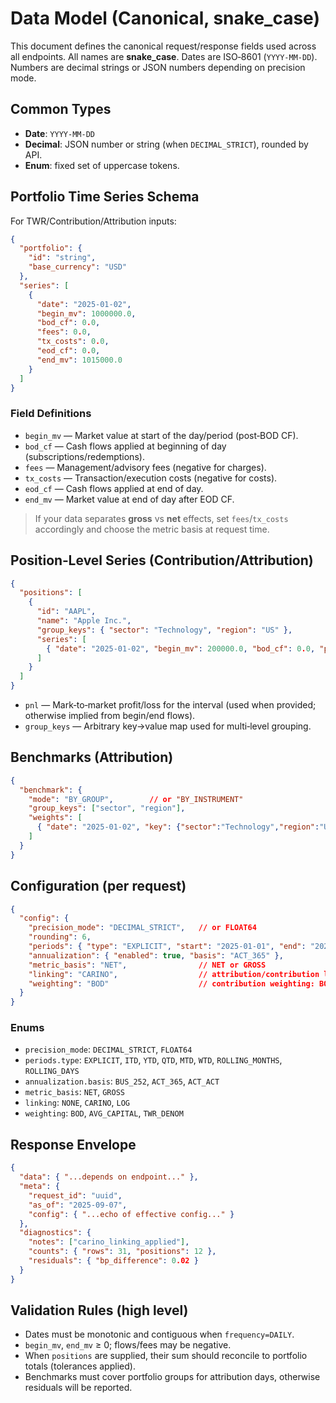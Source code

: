 # Data Model (Canonical, snake_case)

This document defines the canonical request/response fields used across all endpoints. All names are **snake_case**. Dates are ISO‑8601 (`YYYY-MM-DD`). Numbers are decimal strings or JSON numbers depending on precision mode.

## Common Types
- **Date**: `YYYY-MM-DD`
- **Decimal**: JSON number or string (when `DECIMAL_STRICT`), rounded by API.
- **Enum**: fixed set of uppercase tokens.

## Portfolio Time Series Schema
For TWR/Contribution/Attribution inputs:

```json
{
  "portfolio": {
    "id": "string",
    "base_currency": "USD"
  },
  "series": [
    {
      "date": "2025-01-02",
      "begin_mv": 1000000.0,
      "bod_cf": 0.0,
      "fees": 0.0,
      "tx_costs": 0.0,
      "eod_cf": 0.0,
      "end_mv": 1015000.0
    }
  ]
}
```

### Field Definitions
- `begin_mv` — Market value at start of the day/period (post‑BOD CF).
- `bod_cf` — Cash flows applied at beginning of day (subscriptions/redemptions).
- `fees` — Management/advisory fees (negative for charges).
- `tx_costs` — Transaction/execution costs (negative for costs).
- `eod_cf` — Cash flows applied at end of day.
- `end_mv` — Market value at end of day after EOD CF.

> If your data separates **gross** vs **net** effects, set `fees`/`tx_costs` accordingly and choose the metric basis at request time.

## Position‑Level Series (Contribution/Attribution)
```json
{
  "positions": [
    {
      "id": "AAPL",
      "name": "Apple Inc.",
      "group_keys": { "sector": "Technology", "region": "US" },
      "series": [
        { "date": "2025-01-02", "begin_mv": 200000.0, "bod_cf": 0.0, "pnl": 2500.0, "eod_cf": 0.0, "end_mv": 202500.0 }
      ]
    }
  ]
}
```

- `pnl` — Mark‑to‑market profit/loss for the interval (used when provided; otherwise implied from begin/end flows).  
- `group_keys` — Arbitrary key→value map used for multi‑level grouping.

## Benchmarks (Attribution)
```json
{
  "benchmark": {
    "mode": "BY_GROUP",        // or "BY_INSTRUMENT"
    "group_keys": ["sector", "region"],
    "weights": [
      { "date": "2025-01-02", "key": {"sector":"Technology","region":"US"}, "weight": 0.27, "return": 0.004 }
    ]
  }
}
```

## Configuration (per request)
```json
{
  "config": {
    "precision_mode": "DECIMAL_STRICT",   // or FLOAT64
    "rounding": 6,
    "periods": { "type": "EXPLICIT", "start": "2025-01-01", "end": "2025-01-31", "frequency": "DAILY" },
    "annualization": { "enabled": true, "basis": "ACT_365" },
    "metric_basis": "NET",                // NET or GROSS
    "linking": "CARINO",                  // attribution/contribution linking
    "weighting": "BOD"                    // contribution weighting: BOD | AVG_CAPITAL | TWR_DENOM
  }
}
```

### Enums
- `precision_mode`: `DECIMAL_STRICT`, `FLOAT64`
- `periods.type`: `EXPLICIT`, `ITD`, `YTD`, `QTD`, `MTD`, `WTD`, `ROLLING_MONTHS`, `ROLLING_DAYS`
- `annualization.basis`: `BUS_252`, `ACT_365`, `ACT_ACT`
- `metric_basis`: `NET`, `GROSS`
- `linking`: `NONE`, `CARINO`, `LOG`
- `weighting`: `BOD`, `AVG_CAPITAL`, `TWR_DENOM`

## Response Envelope
```json
{
  "data": { "...depends on endpoint..." },
  "meta": {
    "request_id": "uuid",
    "as_of": "2025-09-07",
    "config": { "...echo of effective config..." }
  },
  "diagnostics": {
    "notes": ["carino_linking_applied"],
    "counts": { "rows": 31, "positions": 12 },
    "residuals": { "bp_difference": 0.02 }
  }
}
```

## Validation Rules (high level)
- Dates must be monotonic and contiguous when `frequency=DAILY`.
- `begin_mv`, `end_mv` ≥ 0; flows/fees may be negative.
- When `positions` are supplied, their sum should reconcile to portfolio totals (tolerances applied).
- Benchmarks must cover portfolio groups for attribution days, otherwise residuals will be reported.
